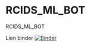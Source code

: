 # RCIDS_ML_BOT
RCIDS_ML_BOT

Lien  binder
[![Binder](https://mybinder.org/badge_logo.svg)](https://mybinder.org/v2/gh/YANOGAH/RCIDS_ML_BOT/blob/main/RCIDS_ML_BOT%20(1).ipynb/HEAD )
